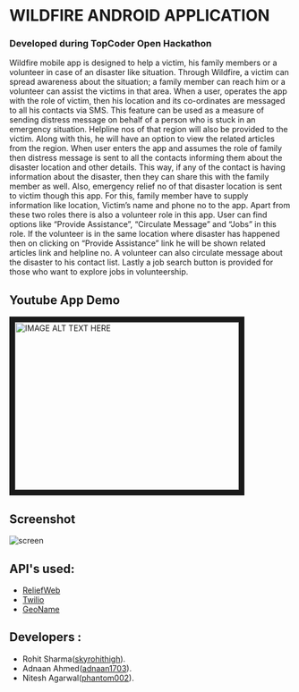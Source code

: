 # WILDFIRE ANDROID APPLICATION
### Developed during TopCoder Open Hackathon
Wildfire mobile app is designed to help a victim, his family members or a volunteer in case of an disaster like situation. Through Wildfire, a victim can spread awareness about the situation; a family member can reach him or a volunteer can assist the victims in that area. When a user, operates the app with the role of victim, then his location and its co-ordinates are messaged to all his contacts via SMS. This feature can be used as a measure of sending distress message on behalf of a person who is stuck in an emergency situation. Helpline nos of that region will also be provided to the victim. Along with this, he will have an option to view the related articles from the region. When user enters the app and assumes the role of family then distress message is sent to all the contacts informing them about the disaster location and other details. This way, if any of the contact is having information about the disaster, then they can share this with the family member as well. Also, emergency relief no of that disaster location is sent to victim though this app. For this, family member have to supply information like location, Victim’s name and phone no to the app. Apart from these two roles there is also a volunteer role in this app. User can find options like “Provide Assistance”, “Circulate Message” and “Jobs” in this role. If the volunteer is in the same location where disaster has happened then on clicking on “Provide Assistance” link he will be shown related articles link and helpline no. A volunteer can also circulate message about the disaster to his contact list. Lastly a job search button is provided for those who want to explore jobs in volunteership.

## Youtube App Demo
<a href="http://www.youtube.com/watch?feature=player_embedded&v=gTgQRslCuL8" target="_blank"><img src="http://img.youtube.com/vi/gTgQRslCuL8/hqdefault.jpg" 
alt="IMAGE ALT TEXT HERE" width="400" height="300" border="10" /></a>

## Screenshot
![screen](https://bitbucket.org/repo/aXrarj/images/1000158224-wildfire-2.png)

## API's used:
* [ReliefWeb](http://reliefweb.int/help/api) 
* [Twilio](https://www.twilio.com/api) 
* [GeoName](http://www.geonames.org/export/web-services.html) 

## Developers :
* Rohit Sharma([skyrohithigh](http://www.topcoder.com/users/skyrohithigh)).
* Adnaan Ahmed([adnaan1703](http://www.topcoder.com/users/adnaan1703)).
* Nitesh Agarwal([phantom002](http://www.topcoder.com/users/phantom002)).

